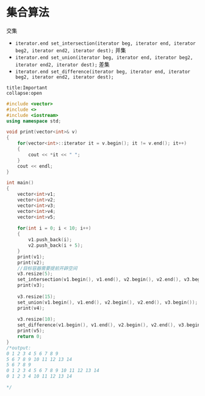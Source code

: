 # 集合算法
交集
- `iterator.end set_intersection(iterator beg, iterator end, iterator beg2, iterator end2, iterator dest);`
并集
- `iterator.end set_union(iterator beg, iterator end, iterator beg2, iterator end2, iterator dest);`
差集
- `iterator.end set_difference(iterator beg, iterator end, iterator beg2, iterator end2, iterator dest);`
```ad-important
title:Important
collapse:open
```
```cpp
#include <vector>
#include <>
#include <iostream>
using namespace std;

void print(vector<int>& v)
{
    for(vector<int>::iterator it = v.begin(); it != v.end(); it++)
    {
        cout << *it << " ";
    }
    cout << endl;
}

int main()
{
    vector<int>v1;
    vector<int>v2;
    vector<int>v3;
    vector<int>v4;
    vector<int>v5;
    
    for(int i = 0; i < 10; i++)
    {
        v1.push_back(i);
        v2.push_back(i + 5);
    }
    print(v1);
    print(v2);
    //目标容器需要提前开辟空间
    v3.resize(5);
    set_intersection(v1.begin(), v1.end(), v2.begin(), v2.end(), v3.begin());
    print(v3);
    
    v3.resize(15);
    set_union(v1.begin(), v1.end(), v2.begin(), v2.end(), v3.begin());
    print(v4);
    
    v3.resize(10);
    set_difference(v1.begin(), v1.end(), v2.begin(), v2.end(), v3.begin());
    print(v5);
    return 0;
}
/*output:
0 1 2 3 4 5 6 7 8 9
5 6 7 8 9 10 11 12 13 14
5 6 7 8 9
0 1 2 3 4 5 6 7 8 9 10 11 12 13 14
0 1 2 3 4 10 11 12 13 14

*/
```
